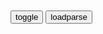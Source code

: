 ```note
```

<table id="tbc" style="white-space:pre-wrap">
</table>
<button onclick="toggleb()">toggle</button>
<button onclick="loadparse()">loadparse</button>
<br>
<!-- 🌸<br>🍅-　-🍑<hr>🍀 --> <textarea rows="30" cols="100" style="display: none" id="tar">

拜登，这是暴露了？_媒体_澎湃新闻-The Paper
https://www.thepaper.cn/newsDetail_forward_14255175

美媒注意到了一个“细思极恐”的细节：拜登说他接到指示，要依次回答几名记者的提问。
目前，相关视频片段正在社交网站疯传，美国mz蒙圈了，“谁能指示拜登

2021/8/28下午7:31:14

“拜振h”实锤了？美国作者：拜登接到zg指令将美军撤出阿富汗
https://baijiahao.baidu.com/s?id=1708410184968738789&wfr=spider&for=pc

2021/8/24上午10:37:42

关于川建g同志人事调整的通知|拜振h|奥观海|川建g
https://xw.qq.com/cmsid/20201125A0HZLT00

川建g同志：
接上级通知，经组织研究决定，由拜振h同志接替你，担任下一届霉理间支部书记。请你按规定做好工作交接，及时抽身离美，另有任用。由奥观海同志代表组织宣布这一决定，请你做好配合。
北美党委

2021/8/24下午1:18:12

美国总统“唐纳德.特朗普”为什么会被网友戏称为川建g同志？|唐纳德·特朗普|英国首相_网易订阅
https://www.163.com/dy/article/FQGIT5MD0543Q88A.html

该总统自上任以来的一言一行极为睿智，一心一意为了zg而壮大搞垮美国。

网友们还戏称川普是zg派到美国的间谍。

2021/8/24上午10:18:35

特朗普有哪些外号？zg网友称其川建g，俄网友起的外号苏味太浓
https://baijiahao.baidu.com/s?id=1685862279705610709&wfr=spider&for=pc

zg网友亲切地将特朗普称之为“川建国”，还常常调侃他胸前的红领巾愈发鲜艳。

反特朗普组织“林肯计划”当作把柄，在制作的反特朗普视频中表现得淋漓尽致，还在视频中调侃特朗普心中，自己的利益是第一位，第二位是俄罗斯，最后才是美国。

除了特朗普同志，还有一个在国外比较广泛使用的特朗普外号是“我们的唐纳德”。

这个外号就很“亲切”，完全把特朗普当作了自己人，跟“川建g”的性质也差不了多少。

https://pics7.baidu.com/feed/a71ea8d3fd1f4134cfd564936b6c2fcdd3c85ef3.png?token=481cc22353e071ea71f4eeabcf72adcf

2021/8/24上午10:21:32

奥观海，川建g，谁是更好的“美国总统”？_腾讯新闻
https://new.qq.com/omn/20201025/20201025A021IR00.html


“川建g”最后的努力？号称对h最强硬的g防授权法，被否决了
https://baijiahao.baidu.com/s?id=1686961209582456234&wfr=spider&for=pc

2021/8/24上午10:14:27

拜登不会为特朗普保密！
https://mbd.baidu.com/newspage/data/landingsuper?context=%7B%22nid%22%3A%22news_9584150298964543934%22%7D

2021/9/25下午9:28:46


</textarea> <!-- 🍀<br>🍑-　-🍅<hr>🌸 -->

```tip
```

<script src="https://cdn.jsdelivr.net/npm/jquery@3.5.1/dist/jquery.min.js"></script>

<link rel="stylesheet" href="https://cdn.jsdelivr.net/gh/fancyapps/fancybox@3.5.7/dist/jquery.fancybox.min.css" />
<script src="https://cdn.jsdelivr.net/gh/fancyapps/fancybox@3.5.7/dist/jquery.fancybox.min.js"></script>

<script type="text/javascript">

var __urlRegex = /(\b(https?|ftp|file):\/\/[-A-Z0-9+&@#\/%?=~_|!:,.;]*[-A-Z0-9+&@#\/%=~_|])/ig;
var __imgRegex = /\.(?:jpe?g|gif|png)$/i;

loadparse();

function parseURL($string){

    var exp = __urlRegex;
    return $string.replace(exp,function(match){
            __imgRegex.lastIndex=0;
            if(__imgRegex.test(match)){
                return '<a data-fancybox="gallery" href="' + match.replace("/p=700", "")
                 + '"><img src="' + match.replace("/p=700", "/p=160x200")+'" width="64"></a>';
            }
            else{
                return '<a href="' + match + '" target="_blank">' + match + '</a>';
            }
        }
    );
}

function loadparse() {
  tbc.innerHTML = parseURL(tar.value);
}

function toggleb() {
  var x = document.getElementById("tar");
  if (x.style.display === "none") {
    x.style.display = "";
  } else {
    x.style.display = "none";
  }
}

</script>
